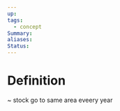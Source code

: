 ```yaml
---
up: 
tags:
  - concept
Summary: 
aliases: 
Status:
---
```

# Definition
~
stock go to same area eveery year